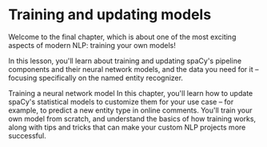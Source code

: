 # Training and updating models

Welcome to the final chapter, which is about one of the most exciting aspects of modern NLP: training your own models!

In this lesson, you'll learn about training and updating spaCy's pipeline components and their neural network models,
and the data you need for it – focusing specifically on the named entity recognizer.

Training a neural network model
In this chapter, you'll learn how to update spaCy's statistical models to customize them for your use case – for
example, to predict a new entity type in online comments. You'll train your own model from scratch, and understand the
basics of how training works, along with tips and tricks that can make your custom NLP projects more successful.
